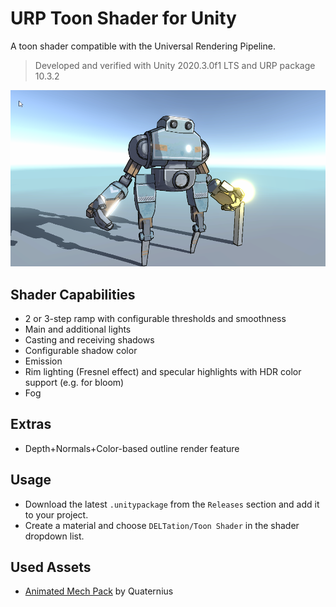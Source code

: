 # URP Toon Shader for Unity
A toon shader compatible with the Universal Rendering Pipeline.
> Developed and verified with Unity 2020.3.0f1 LTS and URP package 10.3.2

![Main](Showcase/main.png)

## Shader Capabilities
- 2 or 3-step ramp with configurable thresholds and smoothness
- Main and additional lights
- Casting and receiving shadows
- Configurable shadow color
- Emission
- Rim lighting (Fresnel effect) and specular highlights with HDR color support (e.g. for bloom)
- Fog

## Extras
- Depth+Normals+Color-based outline render feature

## Usage
- Download the latest `.unitypackage` from the `Releases` section and add it to your project.
- Create a material and choose `DELTation/Toon Shader` in the shader dropdown list.

## Used Assets
- [Animated Mech Pack](https://quaternius.com/packs/animatedmech.html) by Quaternius